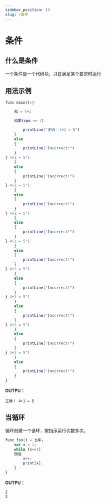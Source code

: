 ```yaml
---
sidebar_position: 10
slug: /条件
---
```


# 条件

## 什么是条件

一个条件是一个代码块，只在满足某个要求时运行

## 用法示例

```jsx
func main()=□

    和 = 4+1

    如果(sum == 5)

        printLine("正确! 4+1 = 5")
    }
    else
    {
        printLine("Incorrect!")
    }
} 4+1 = 5")
    }
    else
    {
        printLine("Incorrect!")
    }
} 4+1 = 5")
    }
    else
    {
        printLine("Incorrect!")
    }
} 4+1 = 5")
    }
    else
    {
        printLine("Incorrect!")
    }
} 4+1 = 5")
    }
    else
    {
        printLine("Incorrect!")
    }
} 4+1 = 5")
    }
    else
    {
        printLine("Incorrect!")
    }
} 4+1 = 5")
    }
    else
    {
        printLine("Incorrect!")
    }
} 4+1 = 5")
    }
    else
    {
        printLine("Incorrect!")
    }
} 4+1 = 5")
    }
    else
    {
        printLine("Incorrect!")
    }
}
```

**OUTPU：**

`正确！ 4+1 = 5`

## 当循环

循环创建一个循环，按指示运行次数多次。

```jsx
func foo() = 当中，
    var x = 1;
    while (x<=4)
    然后
        x++;
        print(x);
    }
}
```

**OUTPU：**

```
2
3
```

